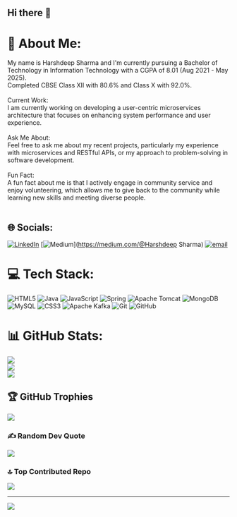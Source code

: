 ## Hi there 👋
# 💫 About Me:
My name is Harshdeep Sharma and I'm currently pursuing a Bachelor of Technology in Information Technology with a CGPA of 8.01 (Aug 2021 - May 2025).<br>Completed CBSE Class XII with 80.6% and Class X with 92.0%.<br><br>Current Work:<br>I am currently working on developing a user-centric microservices architecture that focuses on enhancing system performance and user experience.<br><br>Ask Me About:<br>Feel free to ask me about my recent projects, particularly my experience with microservices and RESTful APIs, or my approach to problem-solving in software development.<br><br>Fun Fact:<br>A fun fact about me is that I actively engage in community service and enjoy volunteering, which allows me to give back to the community while learning new skills and meeting diverse people.<br><br>


## 🌐 Socials:
[![LinkedIn](https://img.shields.io/badge/LinkedIn-%230077B5.svg?logo=linkedin&logoColor=white)](https://linkedin.com/in/https://www.linkedin.com/in/harshdeep-sharma-600899250/) [![Medium](https://img.shields.io/badge/Medium-12100E?logo=medium&logoColor=white)](https://medium.com/@Harshdeep Sharma) [![email](https://img.shields.io/badge/Email-D14836?logo=gmail&logoColor=white)](mailto:sharmaharshdeep6@gmail.com) 

# 💻 Tech Stack:
![HTML5](https://img.shields.io/badge/html5-%23E34F26.svg?style=for-the-badge&logo=html5&logoColor=white) ![Java](https://img.shields.io/badge/java-%23ED8B00.svg?style=for-the-badge&logo=openjdk&logoColor=white) ![JavaScript](https://img.shields.io/badge/javascript-%23323330.svg?style=for-the-badge&logo=javascript&logoColor=%23F7DF1E) ![Spring](https://img.shields.io/badge/spring-%236DB33F.svg?style=for-the-badge&logo=spring&logoColor=white) ![Apache Tomcat](https://img.shields.io/badge/apache%20tomcat-%23F8DC75.svg?style=for-the-badge&logo=apache-tomcat&logoColor=black) ![MongoDB](https://img.shields.io/badge/MongoDB-%234ea94b.svg?style=for-the-badge&logo=mongodb&logoColor=white) ![MySQL](https://img.shields.io/badge/mysql-4479A1.svg?style=for-the-badge&logo=mysql&logoColor=white) ![CSS3](https://img.shields.io/badge/css3-%231572B6.svg?style=for-the-badge&logo=css3&logoColor=white) ![Apache Kafka](https://img.shields.io/badge/Apache%20Kafka-000?style=for-the-badge&logo=apachekafka) ![Git](https://img.shields.io/badge/git-%23F05033.svg?style=for-the-badge&logo=git&logoColor=white) ![GitHub](https://img.shields.io/badge/github-%23121011.svg?style=for-the-badge&logo=github&logoColor=white)
# 📊 GitHub Stats:
![](https://github-readme-stats.vercel.app/api?username=Harshdeepsharma2003&theme=dark&hide_border=false&include_all_commits=true&count_private=true)<br/>
![](https://github-readme-streak-stats.herokuapp.com/?user=Harshdeepsharma2003&theme=dark&hide_border=false)<br/>
![](https://github-readme-stats.vercel.app/api/top-langs/?username=Harshdeepsharma2003&theme=dark&hide_border=false&include_all_commits=true&count_private=true&layout=compact)

## 🏆 GitHub Trophies
![](https://github-profile-trophy.vercel.app/?username=Harshdeepsharma2003&theme=radical&no-frame=false&no-bg=false&margin-w=4)

### ✍️ Random Dev Quote
![](https://quotes-github-readme.vercel.app/api?type=horizontal&theme=radical)

### 🔝 Top Contributed Repo
![](https://github-contributor-stats.vercel.app/api?username=Harshdeepsharma2003&limit=5&theme=dark&combine_all_yearly_contributions=true)

---
[![](https://visitcount.itsvg.in/api?id=Harshdeepsharma2003&icon=0&color=0)](https://visitcount.itsvg.in)

<!-- Proudly created with GPRM ( https://gprm.itsvg.in ) -->

<!--
**Harshdeepsharma2003/Harshdeepsharma2003** is a ✨ _special_ ✨ repository because its `README.md` (this file) appears on your GitHub profile.

Here are some ideas to get you started:

- 🔭 I’m currently working on ...
- 🌱 I’m currently learning ...
- 👯 I’m looking to collaborate on ...
- 🤔 I’m looking for help with ...
- 💬 Ask me about ...
- 📫 How to reach me: ...
- 😄 Pronouns: ...
- ⚡ Fun fact: ...
-->
